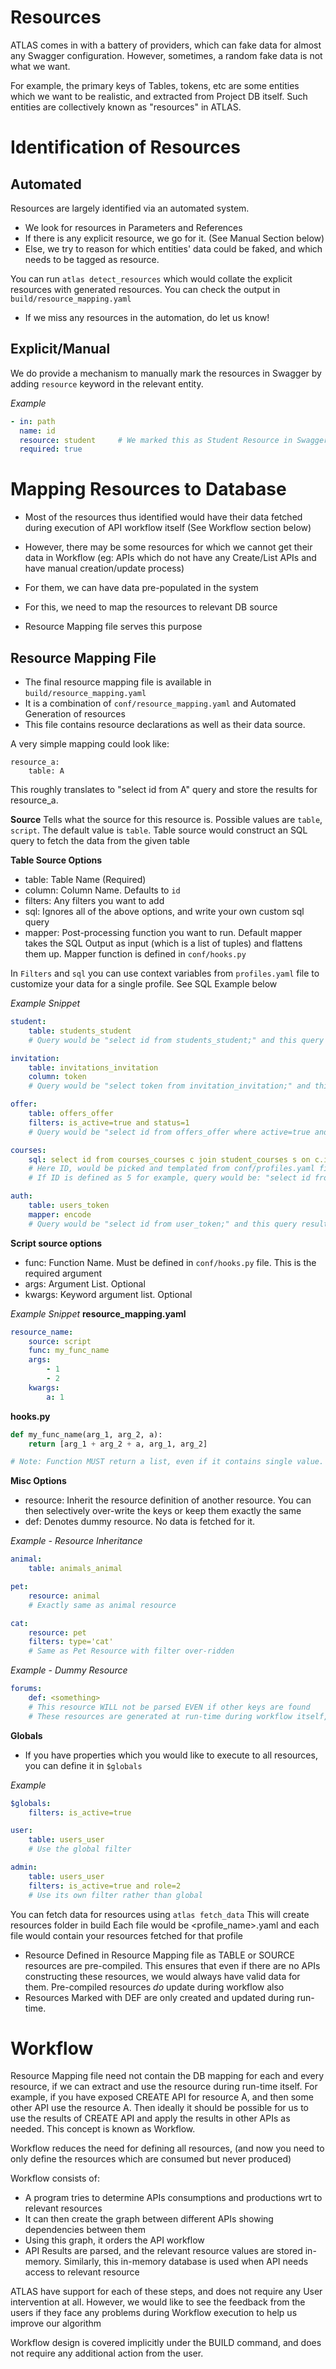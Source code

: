 Resources
======

ATLAS comes in with a battery of providers, which can fake data for almost any Swagger configuration.
However, sometimes, a random fake data is not what we want.

For example, the primary keys of Tables, tokens, etc are some entities which we want to be realistic, and extracted from Project DB itself.
Such entities are collectively known as "resources" in ATLAS.


Identification of Resources
===========================

Automated
-----
Resources are largely identified via an automated system.
- We look for resources in Parameters and References
- If there is any explicit resource, we go for it. (See Manual Section below)
- Else, we try to reason for which entities' data could be faked, and which needs to be tagged as resource.

You can run `atlas detect_resources` which would collate the explicit resources with generated resources.
You can check the output in `build/resource_mapping.yaml`
- If we miss any resources in the automation, do let us know!


Explicit/Manual
---------------
We do provide a mechanism to manually mark the resources in Swagger by adding `resource` keyword in the relevant entity.

*Example*
```yaml
- in: path
  name: id
  resource: student     # We marked this as Student Resource in Swagger, and our Automation system will respect that
  required: true
```


Mapping Resources to Database
========

- Most of the resources thus identified would have their data fetched during execution of API workflow itself (See Workflow section below)
- However, there may be some resources for which we cannot get their data in Workflow (eg: APIs which do not have any Create/List APIs and have manual creation/update process)

- For them, we can have data pre-populated in the system
- For this, we need to map the resources to relevant DB source
- Resource Mapping file serves this purpose

Resource Mapping File
------
- The final resource mapping file is available in `build/resource_mapping.yaml`
- It is a combination of `conf/resource_mapping.yaml` and Automated Generation of resources
- This file contains resource declarations as well as their data source.

A very simple mapping could look like:
```
resource_a:
    table: A
```
This roughly translates to "select id from A" query and store the results for resource_a.


**Source**
Tells what the source for this resource is. Possible values are `table`, `script`. The default value is `table`.
Table source would construct an SQL query to fetch the data from the given table


**Table Source Options**
- table: Table Name (Required)
- column: Column Name. Defaults to `id`
- filters: Any filters you want to add
- sql: Ignores all of the above options, and write your own custom sql query
- mapper: Post-processing function you want to run. Default mapper takes the SQL Output as input (which is a list of tuples) and flattens them up. Mapper function is defined in `conf/hooks.py`

In `Filters` and `sql` you can use context variables from `profiles.yaml` file to customize your data for a single profile. See SQL Example below

*Example Snippet*
```yaml
student:
    table: students_student
    # Query would be "select id from students_student;" and this query result would be processed to return a flat list of IDs

invitation:
    table: invitations_invitation
    column: token
    # Query would be "select token from invitation_invitation;" and this query result would be processed to return a flat list of IDs

offer:
    table: offers_offer
    filters: is_active=true and status=1
    # Query would be "select id from offers_offer where active=true and status=1;" and this query result would be processed to return a flat list of IDs

courses:
    sql: select id from courses_courses c join student_courses s on c.id = s.course_id where s.student_id = {id}
    # Here ID, would be picked and templated from conf/profiles.yaml file.
    # If ID is defined as 5 for example, query would be: "select id from courses_courses c join student_courses s on c.id = s.course_id where s.student_id = 5;"

auth:
    table: users_token
    mapper: encode
    # Query would be "select id from user_token;" and this query result would be encode(<result_of_sql_query>)
```


**Script source options**
- func: Function Name. Must be defined in `conf/hooks.py` file. This is the required argument
- args: Argument List. Optional
- kwargs: Keyword argument list. Optional


*Example Snippet*
__resource_mapping.yaml__
```yaml
resource_name:
    source: script
    func: my_func_name
    args:
        - 1
        - 2
    kwargs:
        a: 1
```

__hooks.py__
```python
def my_func_name(arg_1, arg_2, a):
    return [arg_1 + arg_2 + a, arg_1, arg_2]

# Note: Function MUST return a list, even if it contains single value.
```


**Misc Options**
- resource: Inherit the resource definition of another resource. You can then selectively over-write the keys or keep them exactly the same
- def: Denotes dummy resource. No data is fetched for it.

*Example - Resource Inheritance*
```yaml
animal:
    table: animals_animal

pet:
    resource: animal
    # Exactly same as animal resource

cat:
    resource: pet
    filters: type='cat'
    # Same as Pet Resource with filter over-ridden
```

*Example - Dummy Resource*
```yaml
forums:
    def: <something>
    # This resource WILL not be parsed EVEN if other keys are found
    # These resources are generated at run-time during workflow itself, rather than being pre-compiled in a cache
```

**Globals**
- If you have properties which you would like to execute to all resources, you can define it in `$globals`

*Example*
```yaml
$globals:
    filters: is_active=true

user:
    table: users_user
    # Use the global filter

admin:
    table: users_user
    filters: is_active=true and role=2
    # Use its own filter rather than global
```

You can fetch data for resources using `atlas fetch_data`
This will create resources folder in build
Each file would be <profile_name>.yaml and each file would contain your resources fetched for that profile

- Resource Defined in Resource Mapping file as TABLE or SOURCE resources are pre-compiled.
This ensures that even if there are no APIs constructing these resources, we would always have valid data for them.
Pre-compiled resources *do* update  during workflow also
- Resources Marked with DEF are only created and updated during run-time.


Workflow
=======
Resource Mapping file need not contain the DB mapping for each and every resource, if we can extract and use the resource during run-time itself.
For example, if you have exposed CREATE API for resource A, and then some other API use the resource A.
Then ideally it should be possible for us to use the results of CREATE API and apply the results in other APIs as needed.
This concept is known as Workflow.

Workflow reduces the need for defining all resources, (and now you need to only define the resources which are consumed but never produced)

Workflow consists of:
- A program tries to determine APIs consumptions and productions wrt to relevant resources
- It can then create the graph between different APIs showing dependencies between them
- Using this graph, it orders the API workflow
- API Results are parsed, and the relevant resource values are stored in-memory. Similarly, this in-memory database is used when API needs access to relevant resource

ATLAS have support for each of these steps, and does not require any User intervention at all.
However, we would like to see the feedback from the users if they face any problems during Workflow execution to help us improve our algorithm

Workflow design is covered implicitly under the BUILD command, and does not require any additional action from the user.
